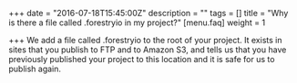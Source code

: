 +++
date = "2016-07-18T15:45:00Z"
description = ""
tags = []
title = "Why is there a file called .forestryio in my project?"
[menu.faq]
weight = 1

+++
We add a file called .forestryio to the root of your project. It exists in sites that you publish to FTP and to Amazon S3, and tells us that you have previously published your project to this location and it is safe for us to publish again.

